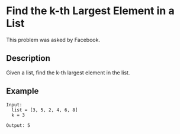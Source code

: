 # Find the k-th Largest Element in a List

This problem was asked by Facebook.

## Description

Given a list, find the k-th largest element in the list.

## Example
```
Input:  
  list = [3, 5, 2, 4, 6, 8]
  k = 3

Output: 5
```
